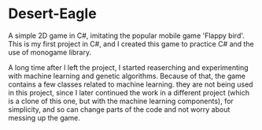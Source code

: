 # Desert-Eagle
A simple 2D game in C#, imitating the popular mobile game 'Flappy bird'. This is my first project in C#, and I created this game to practice C# and the use of monogame library.

A long time after I left the project, I started reaserching and experimenting with machine learning and genetic algorithms. Because of that, the game contains a few classes related to machine learning. they are not being used in this project, since I later continued the work in a different project (which is a clone of this one, but with the machine learning components), for simplicity, and so can change parts of the code and not worry about messing up the game.
